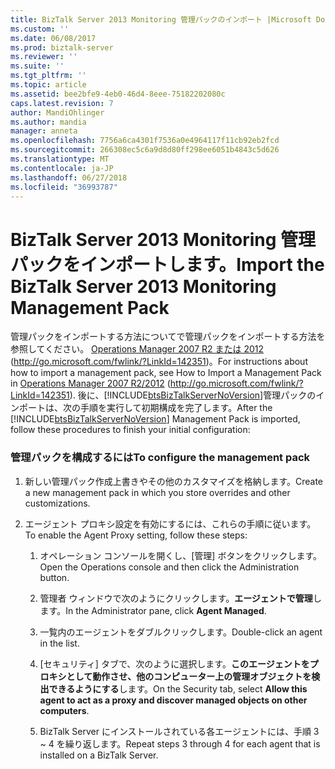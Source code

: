 ```yaml
---
title: BizTalk Server 2013 Monitoring 管理パックのインポート |Microsoft Docs
ms.custom: ''
ms.date: 06/08/2017
ms.prod: biztalk-server
ms.reviewer: ''
ms.suite: ''
ms.tgt_pltfrm: ''
ms.topic: article
ms.assetid: bee2bfe9-4eb0-46d4-8eee-75182202080c
caps.latest.revision: 7
author: MandiOhlinger
ms.author: mandia
manager: anneta
ms.openlocfilehash: 7756a6ca4301f7536a0e4964117f11cb92eb2fcd
ms.sourcegitcommit: 266308ec5c6a9d8d80ff298ee6051b4843c5d626
ms.translationtype: MT
ms.contentlocale: ja-JP
ms.lasthandoff: 06/27/2018
ms.locfileid: "36993787"
---
```

# <a name="import-the-biztalk-server-2013-monitoring-management-pack"></a><span data-ttu-id="786e8-102">BizTalk Server 2013 Monitoring 管理パックをインポートします。</span><span class="sxs-lookup"><span data-stu-id="786e8-102">Import the BizTalk Server 2013 Monitoring Management Pack</span></span>
<span data-ttu-id="786e8-103">管理パックをインポートする方法についてで管理パックをインポートする方法を参照してください。 [Operations Manager 2007 R2 または 2012](http://go.microsoft.com/fwlink/?LinkId=142351) (<http://go.microsoft.com/fwlink/?LinkId=142351>)。</span><span class="sxs-lookup"><span data-stu-id="786e8-103">For instructions about how to import a management pack, see How to Import a Management Pack in [Operations Manager 2007 R2/2012](http://go.microsoft.com/fwlink/?LinkId=142351) (<http://go.microsoft.com/fwlink/?LinkId=142351>).</span></span> <span data-ttu-id="786e8-104">後に、[!INCLUDE[btsBizTalkServerNoVersion](../includes/btsbiztalkservernoversion-md.md)]管理パックのインポートは、次の手順を実行して初期構成を完了します。</span><span class="sxs-lookup"><span data-stu-id="786e8-104">After the [!INCLUDE[btsBizTalkServerNoVersion](../includes/btsbiztalkservernoversion-md.md)] Management Pack is imported, follow these procedures to finish your initial configuration:</span></span>  
  
### <a name="to-configure-the-management-pack"></a><span data-ttu-id="786e8-105">管理パックを構成するには</span><span class="sxs-lookup"><span data-stu-id="786e8-105">To configure the management pack</span></span>  
  
1.  <span data-ttu-id="786e8-106">新しい管理パック作成上書きやその他のカスタマイズを格納します。</span><span class="sxs-lookup"><span data-stu-id="786e8-106">Create a new management pack in which you store overrides and other customizations.</span></span>  
  
2.  <span data-ttu-id="786e8-107">エージェント プロキシ設定を有効にするには、これらの手順に従います。</span><span class="sxs-lookup"><span data-stu-id="786e8-107">To enable the Agent Proxy setting, follow these steps:</span></span>  
  
    1.  <span data-ttu-id="786e8-108">オペレーション コンソールを開くし、[管理] ボタンをクリックします。</span><span class="sxs-lookup"><span data-stu-id="786e8-108">Open the Operations console and then click the Administration button.</span></span>  
  
    2.  <span data-ttu-id="786e8-109">管理者 ウィンドウで次のようにクリックします。**エージェントで管理**します。</span><span class="sxs-lookup"><span data-stu-id="786e8-109">In the Administrator pane, click **Agent Managed**.</span></span>  
  
    3.  <span data-ttu-id="786e8-110">一覧内のエージェントをダブルクリックします。</span><span class="sxs-lookup"><span data-stu-id="786e8-110">Double-click an agent in the list.</span></span>  
  
    4.  <span data-ttu-id="786e8-111">[セキュリティ] タブで、次のように選択します。**このエージェントをプロキシとして動作させ、他のコンピューター上の管理オブジェクトを検出できるようにする**します。</span><span class="sxs-lookup"><span data-stu-id="786e8-111">On the Security tab, select **Allow this agent to act as a proxy and discover managed objects on other computers**.</span></span>  
  
    5.  <span data-ttu-id="786e8-112">BizTalk Server にインストールされている各エージェントには、手順 3 ~ 4 を繰り返します。</span><span class="sxs-lookup"><span data-stu-id="786e8-112">Repeat steps 3 through 4 for each agent that is installed on a BizTalk Server.</span></span>